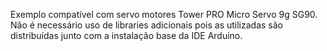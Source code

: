 Exemplo compatível com servo motores Tower PRO Micro Servo 9g SG90. Não é necessário uso de libraries adicionais pois as utilizadas são distribuídas junto com a instalação base da IDE Arduino.
